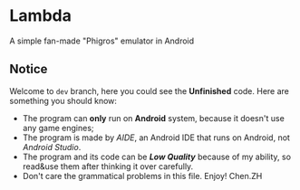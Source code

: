 # Lambda

A simple fan-made "Phigros" emulator in Android

## Notice 
 Welcome to ```dev``` branch, here you could see the __Unfinished__ code. 
 Here are something you should know:
 + The program can __only__ run on __Android__ system, because it doesn't use any game engines;
 + The program is made by _AIDE_, an Android IDE that runs on Android, not _Android Studio_.
 + The program and its code can be ___Low Quality___ because of my ability, so read&use them after thinking it over carefully.
 + Don't care the grammatical problems in this file.
 Enjoy!
 Chen.ZH


